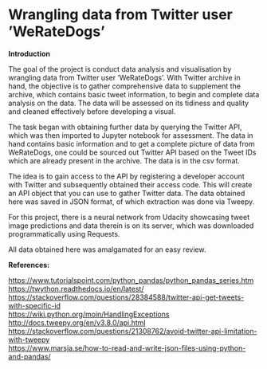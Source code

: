 # Wrangling data from Twitter user ’WeRateDogs’  

__Introduction__

The goal of the project is conduct data analysis and visualisation by wrangling data from Twitter user ’WeRateDogs’. With Twitter archive in hand, the objective is to gather comprehensive data to supplement the archive, which contains basic tweet information, to begin and complete data analysis on the data. The data will be assessed on its tidiness and quality and cleaned effectively before developing a visual.

The task began with obtaining further data by querying the Twitter API, which was then imported to Jupyter notebook for assessment. The data in hand contains basic information and to get a complete picture of data from WeRateDogs, one could be sourced out Twitter API based on the Tweet IDs which are already present in the archive. The data is in the csv format.

The idea is to gain access to the API by registering a developer account with Twitter and subsequently obtained their access code. This will create an API object that you can use to gather Twitter data. The data obtained here was saved in JSON format, of which extraction was done via Tweepy.

For this project, there is a neural network from Udacity showcasing tweet image predictions and data therein is on its server, which was downloaded programmatically using Requests.  

All data obtained here was amalgamated for an easy review.

__References:__

https://www.tutorialspoint.com/python_pandas/python_pandas_series.htm  
https://twython.readthedocs.io/en/latest/  
https://stackoverflow.com/questions/28384588/twitter-api-get-tweets-with-specific-id  
https://wiki.python.org/moin/HandlingExceptions  
http://docs.tweepy.org/en/v3.8.0/api.html  
https://stackoverflow.com/questions/21308762/avoid-twitter-api-limitation-with-tweepy  
https://www.marsja.se/how-to-read-and-write-json-files-using-python-and-pandas/
